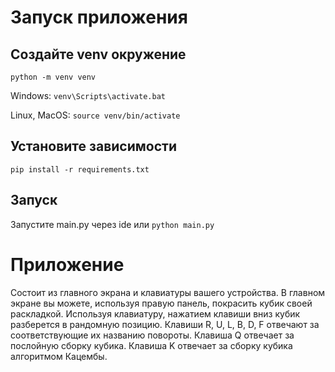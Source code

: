 # Запуск приложения
## Создайте venv окружение
```python -m venv venv```

Windows:
```venv\Scripts\activate.bat```

Linux, MacOS:
```source venv/bin/activate```

## Установите зависимости
```pip install -r requirements.txt```

## Запуск
Запустите main.py через ide или 
```python main.py```


# Приложение
Состоит из главного экрана и клавиатуры вашего устройства.
В главном экране вы можете, используя правую панель, покрасить кубик своей раскладкой.
Используя клавиатуру, нажатием клавиши вниз кубик разберется в рандомную позицию. 
Клавиши R, U, L, B, D, F отвечают за соответствующие их названию повороты. 
Клавиша Q отвечает за послойную сборку кубика.
Клавиша K отвечает за сборку кубика алгоритмом Кацембы.